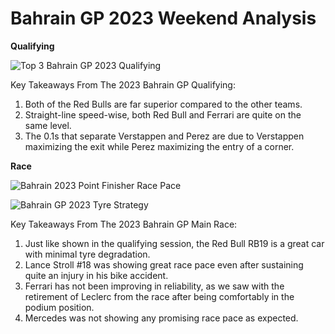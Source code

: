 # Bahrain GP 2023 Weekend Analysis

**Qualifying**

![Top 3 Bahrain GP 2023 Qualifying](https://user-images.githubusercontent.com/93969104/229262415-68dc7b0d-d10a-4374-8aca-5aaf0507032c.png)

Key Takeaways From The 2023 Bahrain GP Qualifying:

1. Both of the Red Bulls are far superior compared to the other teams.
2. Straight-line speed-wise, both Red Bull and Ferrari are quite on the same level.
3. The 0.1s that separate Verstappen and Perez are due to Verstappen maximizing the exit while Perez maximizing the entry of a corner.

**Race**

![Bahrain 2023 Point Finisher Race Pace](https://user-images.githubusercontent.com/93969104/229262580-9efcd385-2895-4ffb-9b87-705a1616073c.png)

![Bahrain GP 2023 Tyre Strategy](https://user-images.githubusercontent.com/93969104/229262581-e6e9fe53-f39a-44c5-8023-bd00de1371ff.png)

Key Takeaways From The 2023 Bahrain GP Main Race:

1. Just like shown in the qualifying session, the Red Bull RB19 is a great car with minimal tyre degradation.
2. Lance Stroll #18 was showing great race pace even after sustaining quite an injury in his bike accident.
3. Ferrari has not been improving in reliability, as we saw with the retirement of Leclerc from the race after being comfortably in the podium position.
4. Mercedes was not showing any promising race pace as expected.
